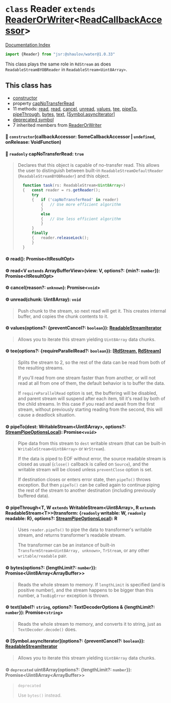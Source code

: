 # `class` Reader `extends` [ReaderOrWriter](../class.ReaderOrWriter/README.md)\<[ReadCallbackAccessor](../private.class.ReadCallbackAccessor/README.md)>

[Documentation Index](../README.md)

```ts
import {Reader} from "jsr:@shaulov/water@1.0.33"
```

This class plays the same role in `RdStream` as does `ReadableStreamBYOBReader` in `ReadableStream<Uint8Array>`.

## This class has

- [constructor](#-constructorcallbackaccessor-somecallbackaccessor--undefined-onrelease-voidfunction)
- property [capNoTransferRead](#-readonly-capnotransferread-true)
- 11 methods:
[read](#-read-promiseitresultopt),
[read](#-readv-extends-arraybufferviewview-v-options-min-number-promiseitresultopt),
[cancel](#-cancelreason-unknown-promisevoid),
[unread](#-unreadchunk-uint8array-void),
[values](#-valuesoptions-preventcancel-boolean-readablestreamiterator),
[tee](#-teeoptions-requireparallelread-boolean-rdstream-rdstream),
[pipeTo](#-pipetodest-writablestreamuint8array-options-streampipeoptionslocal-promisevoid),
[pipeThrough](#-pipethrought-w-extends-writablestreamuint8array-r-extends-readablestreamttransform-readonly-writable-w-readonly-readable-r-options-streampipeoptionslocal-r),
[bytes](#-bytesoptions-lengthlimit-number-promiseuint8arrayarraybuffer),
[text](#-textlabel-string-options-textdecoderoptions--lengthlimit-number-promisestring),
[\[Symbol.asyncIterator\]](#-symbolasynciteratoroptions-preventcancel-boolean-readablestreamiterator)
- [deprecated symbol](#-deprecated-uint8arrayoptions-lengthlimit-number-promiseuint8arrayarraybuffer)
- 7 inherited members from [ReaderOrWriter](../class.ReaderOrWriter/README.md)


#### 🔧 `constructor`(callbackAccessor: SomeCallbackAccessor | `undefined`, onRelease: VoidFunction)



#### 📄 `readonly` capNoTransferRead: `true`

> Declares that this object is capable of no-transfer read. This allows the user to distinguish
> between built-in `ReadableStreamDefaultReader` (`ReadableStreamBYOBReader`) and this object.
> 
> ```ts
> 	function task(rs: ReadableStream<Uint8Array>)
> 	{	const reader = rs.getReader();
> 		try
> 		{	if ('capNoTransferRead' in reader)
> 			{	// Use more efficient algorithm
> 			}
> 			else
> 			{	// Use less efficient algorithm
> 			}
> 		}
> 		finally
> 		{	reader.releaseLock();
> 		}
> 	}
> ```



#### ⚙ read(): Promise\<ItResultOpt>



#### ⚙ read\<V `extends` ArrayBufferView>(view: V, options?: \{min?: `number`}): Promise\<ItResultOpt>



#### ⚙ cancel(reason?: `unknown`): Promise\<`void`>



#### ⚙ unread(chunk: Uint8Array): `void`

> Push chunk to the stream, so next read will get it.
> This creates internal buffer, and copies the chunk contents to it.



#### ⚙ values(options?: \{preventCancel?: `boolean`}): [ReadableStreamIterator](../private.class.ReadableStreamIterator/README.md)

> Allows you to iterate this stream yielding `Uint8Array` data chunks.



#### ⚙ tee(options?: \{requireParallelRead?: `boolean`}): \[[RdStream](../class.RdStream/README.md), [RdStream](../class.RdStream/README.md)]

> Splits the stream to 2, so the rest of the data can be read from both of the resulting streams.
> 
> If you'll read from one stream faster than from another, or will not read at all from one of them,
> the default behavior is to buffer the data.
> 
> If `requireParallelRead` option is set, the buffering will be disabled,
> and parent stream will suspend after each item, till it's read by both of the child streams.
> In this case if you read and await from the first stream, without previously starting reading from the second,
> this will cause a deadlock situation.



#### ⚙ pipeTo(dest: WritableStream\<Uint8Array>, options?: [StreamPipeOptionsLocal](../private.interface.StreamPipeOptionsLocal/README.md)): Promise\<`void`>

> Pipe data from this stream to `dest` writable stream (that can be built-in `WritableStream<Uint8Array>` or `WrStream`).
> 
> If the data is piped to EOF without error, the source readable stream is closed as usual (`close()` callback is called on `Source`),
> and the writable stream will be closed unless `preventClose` option is set.
> 
> If destination closes or enters error state, then `pipeTo()` throws exception.
> But then `pipeTo()` can be called again to continue piping the rest of the stream to another destination (including previously buffered data).



#### ⚙ pipeThrough\<T, W `extends` WritableStream\<Uint8Array>, R `extends` ReadableStream\<T>>(transform: \{`readonly` writable: W, `readonly` readable: R}, options?: [StreamPipeOptionsLocal](../private.interface.StreamPipeOptionsLocal/README.md)): R

> Uses `reader.pipeTo()` to pipe the data to transformer's writable stream, and returns transformer's readable stream.
> 
> The transformer can be an instance of built-in `TransformStream<Uint8Array, unknown>`, `TrStream`, or any other `writable/readable` pair.



#### ⚙ bytes(options?: \{lengthLimit?: `number`}): Promise\<Uint8Array\<ArrayBuffer>>

> Reads the whole stream to memory.
> If `lengthLimit` is specified (and is positive number), and the stream happens to be bigger than this number,
> a `TooBigError` exception is thrown.



#### ⚙ text(label?: `string`, options?: TextDecoderOptions \& \{lengthLimit?: `number`}): Promise\<`string`>

> Reads the whole stream to memory, and converts it to string, just as `TextDecoder.decode()` does.



#### ⚙ \[Symbol.asyncIterator](options?: \{preventCancel?: `boolean`}): [ReadableStreamIterator](../private.class.ReadableStreamIterator/README.md)

> Allows you to iterate this stream yielding `Uint8Array` data chunks.



<div style="opacity:0.6">

#### ⚙ `deprecated` uint8Array(options?: \{lengthLimit?: `number`}): Promise\<Uint8Array\<ArrayBuffer>>

> `deprecated`
> 
> Use `bytes()` instead.



</div>

